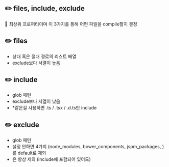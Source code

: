 ## :pencil2: files, include, exclude

:small_blue_diamond: 최상위 프로퍼티이며 이 3가지를 통해 어떤 파일을 compile할지 결정

## :pencil2: files
- 상대 혹은 절대 경로의 리스트 배열
- exclude보다 서열이 높음

## :pencil2: include
- glob 패턴
- exclude보다 서열이 낮음
- *같은걸 사용하면 .ts / .tsx / .d.ts만 include

## :pencil2: exclude
- glob 패턴
- 설정 안하면 4가지 (node_modules, bower_components, jspm_packages, <outDir>)를 default로 제외
- <outDir>은 항상 제외 (include에 포함되어 있어도)
